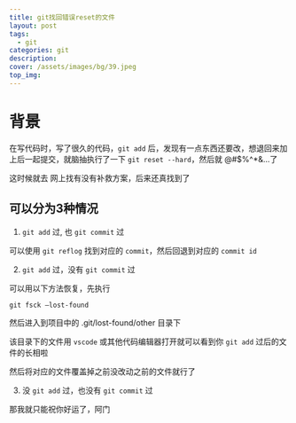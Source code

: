 ```yaml
---
title: git找回错误reset的文件
layout: post
tags: 
  - git
categories: git
description: 
cover: /assets/images/bg/39.jpeg
top_img: 
---
```


# 背景

在写代码时，写了很久的代码，`git add` 后，发现有一点东西还要改，想退回来加上后一起提交，就脑抽执行了一下 `git reset --hard`，然后就 @#$%^*&...了

这时候就去 网上找有没有补救方案，后来还真找到了

## 可以分为3种情况

1. `git add` 过, 也 `git commit` 过

  可以使用 `git reflog` 找到对应的 `commit`，然后回退到对应的 `commit id`

2. `git add` 过，没有 `git commit` 过

  可以用以下方法恢复，先执行

  ```shell
  git fsck —lost-found
  ```

  然后进入到项目中的 .git/lost-found/other 目录下

  该目录下的文件用 `vscode` 或其他代码编辑器打开就可以看到你 `git add` 过后的文件的长相啦

  然后将对应的文件覆盖掉之前没改动之前的文件就行了

3. 没 `git add` 过，也没有 `git commit` 过

  那我就只能祝你好运了，阿门

